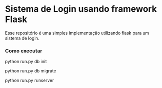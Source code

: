 # Sistema de Login usando framework Flask



Esse repositório é uma simples implementação utilizando flask
para um sistema de login.


### Como executar

python run.py db init

python run.py db migrate 

python run.py runserver

